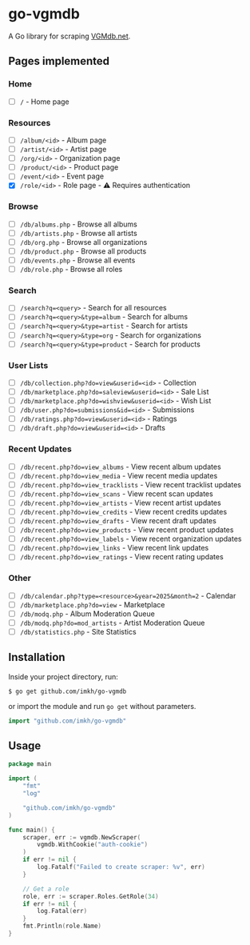 # go-vgmdb

A Go library for scraping [VGMdb.net](https://vgmdb.net/).

## Pages implemented

### Home

- [ ] `/` - Home page

### Resources

- [ ] `/album/<id>` - Album page
- [ ] `/artist/<id>` - Artist page
- [ ] `/org/<id>` - Organization page
- [ ] `/product/<id>` - Product page
- [ ] `/event/<id>` - Event page
- [x] `/role/<id>` - Role page - :warning: Requires authentication

### Browse

- [ ] `/db/albums.php` - Browse all albums
- [ ] `/db/artists.php` - Browse all artists
- [ ] `/db/org.php` - Browse all organizations
- [ ] `/db/product.php` - Browse all products
- [ ] `/db/events.php` - Browse all events
- [ ] `/db/role.php` - Browse all roles

### Search

- [ ] `/search?q=<query>` - Search for all resources
- [ ] `/search?q=<query>&type=album` - Search for albums
- [ ] `/search?q=<query>&type=artist` - Search for artists
- [ ] `/search?q=<query>&type=org` - Search for organizations
- [ ] `/search?q=<query>&type=product` - Search for products

### User Lists

- [ ] `/db/collection.php?do=view&userid=<id>` - Collection
- [ ] `/db/marketplace.php?do=saleview&userid=<id>` - Sale List
- [ ] `/db/marketplace.php?do=wishview&userid=<id>` - Wish List
- [ ] `/db/user.php?do=submissions&id=<id>` - Submissions
- [ ] `/db/ratings.php?do=view&userid=<id>` - Ratings
- [ ] `/db/draft.php?do=view&userid=<id>` - Drafts

### Recent Updates

- [ ] `/db/recent.php?do=view_albums` - View recent album updates
- [ ] `/db/recent.php?do=view_media` - View recent media updates
- [ ] `/db/recent.php?do=view_tracklists` - View recent tracklist updates
- [ ] `/db/recent.php?do=view_scans` - View recent scan updates
- [ ] `/db/recent.php?do=view_artists` - View recent artist updates
- [ ] `/db/recent.php?do=view_credits` - View recent credits updates
- [ ] `/db/recent.php?do=view_drafts` - View recent draft updates
- [ ] `/db/recent.php?do=view_products` - View recent product updates
- [ ] `/db/recent.php?do=view_labels` - View recent organization updates
- [ ] `/db/recent.php?do=view_links` - View recent link updates
- [ ] `/db/recent.php?do=view_ratings` - View recent rating updates

### Other

- [ ] `/db/calendar.php?type=<resource>&year=2025&month=2` - Calendar
- [ ] `/db/marketplace.php?do=view` - Marketplace
- [ ] `/db/modq.php` - Album Moderation Queue
- [ ] `/db/modq.php?do=mod_artists` - Artist Moderation Queue
- [ ] `/db/statistics.php` - Site Statistics

## Installation

Inside your project directory, run:

```console
$ go get github.com/imkh/go-vgmdb
```

or import the module and run `go get` without parameters.

```go
import "github.com/imkh/go-vgmdb"
```

## Usage

```go
package main

import (
	"fmt"
	"log"

	"github.com/imkh/go-vgmdb"
)

func main() {
	scraper, err := vgmdb.NewScraper(
		vgmdb.WithCookie("auth-cookie")
	)
	if err != nil {
		log.Fatalf("Failed to create scraper: %v", err)
	}

	// Get a role
	role, err := scraper.Roles.GetRole(34)
	if err != nil {
		log.Fatal(err)
	}
	fmt.Println(role.Name)
}
```
